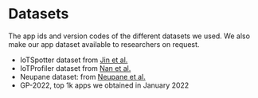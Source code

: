 # Datasets

The app ids and version codes of the different datasets we used. We also make our app dataset available to researchers on request.
* IoTSpotter dataset from [Jin et al.](https://dl.acm.org/doi/abs/10.1145/3548606.3560640)
* IoTProfiler dataset from [Nan et al.](https://www.usenix.org/conference/usenixsecurity23/presentation/nan)
* Neupane dataset: from [Neupane et al.](https://www.springerprofessional.de/en/on-the-data-privacy-security-and-risk-postures-of-iot-mobile-com/23260702)
* GP-2022, top 1k apps we obtained in January 2022
